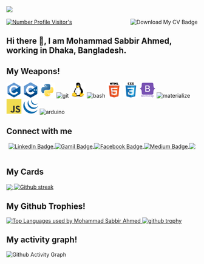 
<!-- My Banner -->

<a src="https://github.com/msahmedme">
  <img src="https://scontent.fdac99-1.fna.fbcdn.net/v/t39.30808-6/276153283_1393023527813124_4821094672048273153_n.jpg?_nc_cat=105&ccb=1-7&_nc_sid=e3f864&_nc_ohc=uuFCZo5ARVgAX9t5eFP&tn=5bg66K8nR_ISHEwW&_nc_ht=scontent.fdac99-1.fna&oh=00_AT9gMF9y1y6wsDMz780uW3Nj8L3CVaLeR9xaiOzrwhYFSg&oe=63463A43"/>
</a

 
 <!-- ############################################################################################################################ -->

  
  

<!--Profile View Counter & CV Download button-->

<p>
   <!--Profile View Counter-->
   <a href="#" align="left">
     <img src="https://gpvc.arturio.dev/msahmedme" alt="Number Profile Visitor's" height=28>
   </a>
   <!-- CV Download Button-->
   <a href="https://github.com/msahmedme/msahmedme/raw/main/data/Mohammad%20Sabbir%20Ahmed's%20Resume.pdf" target="_blank">
     <img src="https://img.shields.io/badge/Download-MyCV-Green" alt="Download My CV Badge" height=28  align="right">
   </a>
</p>
  
 <!-- ############################################################################################################################ -->
 
   ## Hi there 👋, I am Mohammad Sabbir Ahmed, working in Dhaka, Bangladesh.
  
 <!-- ############################################################################################################################ -->

<div align="left"> 
 <!--Add virtual judge badges-->
</div>


<!--Tutorial: https://www.sitepoint.com/github-profile-readme/-->

<!-- ############################################################################################################################ -->


<!--  <!--Giphy Animation-->
<!-- <div id="header" align="center" >  -->
<!--   <img src="https://media.giphy.com/media/RJVw6tIfb2dIwTHFb0/giphy.gif" height=auto width=100%/> -->
<!-- </div> --> 

<!-- ############################################################################################################################ -->


## My Weapons!
<p align="left"> 
    <!-- C-icon -->
    <a href="https://www.cprogramming.com/" target="_blank" rel="noreferrer" style="text-decoration: none;"> 
        <img src="https://raw.githubusercontent.com/devicons/devicon/master/icons/c/c-original.svg" alt="c" width="40" height="40"/> 
    </a> 
    <!-- C++-icon -->
    <a href="https://www.w3schools.com/cpp/" target="_blank" rel="noreferrer" style="text-decoration: none;"> 
        <img src="https://raw.githubusercontent.com/devicons/devicon/master/icons/cplusplus/cplusplus-original.svg" alt="cplusplus" width="40" height="40"/> 
    </a> 
    <!-- Python-icon -->
    <a href="https://www.python.org" target="_blank" rel="noreferrer" style="text-decoration: none;"> 
        <img src="https://raw.githubusercontent.com/devicons/devicon/master/icons/python/python-original.svg" alt="python" width="40" height="40"/> 
    </a> 
    <!-- git-icon -->
    <a href="https://git-scm.com/" target="_blank" rel="noreferrer" style="text-decoration: none;"> 
        <img src="https://www.vectorlogo.zone/logos/git-scm/git-scm-icon.svg" alt="git" width="40" height="40"/> 
    </a> 
    <!-- Linux-icon -->
    <a href="https://www.linux.org/" target="_blank" rel="noreferrer" style="text-decoration: none;"> 
        <img src="https://raw.githubusercontent.com/devicons/devicon/master/icons/linux/linux-original.svg" alt="linux" width="40" height="40"/> 
    </a> 
    <!-- Bash-icon -->
    <a href="https://www.gnu.org/software/bash/" target="_blank" rel="noreferrer" style="text-decoration: none;"> 
        <img src="https://www.vectorlogo.zone/logos/gnu_bash/gnu_bash-icon.svg" alt="bash" width="40" height="40"/> 
    </a> 
    <!-- HTML5-icon -->
    <a href="https://www.w3.org/html/" target="_blank" rel="noreferrer" style="text-decoration: none;"> 
        <img src="https://raw.githubusercontent.com/devicons/devicon/master/icons/html5/html5-original-wordmark.svg" alt="html5" width="40" height="40"/> 
    </a> 
    <!-- CSS3-icon -->
    <a href="https://www.w3schools.com/css/" target="_blank" rel="noreferrer" style="text-decoration: none;"> 
        <img src="https://raw.githubusercontent.com/devicons/devicon/master/icons/css3/css3-original-wordmark.svg" alt="css3" width="40" height="40"/> 
    </a> 
    <!-- Bootstrap-icon -->
    <a href="https://getbootstrap.com" target="_blank" rel="noreferrer" style="text-decoration: none;"> 
        <img src="https://raw.githubusercontent.com/devicons/devicon/master/icons/bootstrap/bootstrap-plain-wordmark.svg" alt="bootstrap" width="40" height="40"/> 
    </a> 
    <!-- MaterializeCSS-icon -->
    <a href="https://materializecss.com/" target="_blank" rel="noreferrer" style="text-decoration: none;"> 
        <img src="https://raw.githubusercontent.com/prplx/svg-logos/5585531d45d294869c4eaab4d7cf2e9c167710a9/svg/materialize.svg" alt="materialize" width="40" height="40"/> 
    </a> 
    <!-- JavaScript-icon -->
    <a href="https://developer.mozilla.org/en-US/docs/Web/JavaScript" target="_blank" rel="noreferrer" style="text-decoration: none;"> 
        <img src="https://raw.githubusercontent.com/devicons/devicon/master/icons/javascript/javascript-original.svg" alt="javascript" width="40" height="40"/> 
    </a> 
    <!-- jQuery-icon -->
    <a href="https://jquery.com/" target="_blank" rel="noreferrer" style="text-decoration: none;"> 
        <img src="https://raw.githubusercontent.com/devicons/devicon/master/icons/jquery/jquery-original.svg" alt="jQuery" width="40" height="40"/> 
    </a> 
    <!-- Arduino-icon -->
    <a href="https://www.arduino.cc/" target="_blank" rel="noreferrer" style="text-decoration: none;"> 
        <img src="https://cdn.worldvectorlogo.com/logos/arduino-1.svg" alt="arduino" width="40" height="40"/> 
    </a> 

</p>


<!-- ############################################################################################################################ -->

## Connect with me

<div id="badges" align = "center">
  <a href="https://www.linkedin.com/in/msahmedme/">
    <img align="center" src="https://shields.io/badge/LinkedIn-blue?logo=linkedin&logoColor=white&style=for-the-badge" alt="LinkedIn Badge" height=28 width=auto>
  </a>
  
  <a href="mailto:smsabbirahmedse.me@gmail.com">
  <img align="center" src="https://img.shields.io/badge/Gmail-D14836?style=for-the-badge&logo=gmail&logoColor=white" alt="Gamil Badge" height=28 width=auto>
  </a>
  
  <a href="https://www.facebook.com/msabbirahmedse/">
    <img align="center" src="https://shields.io/badge/Facebook-blue?logo=facebook&logoColor=white&style=for-the-badge" alt="Facebook Badge" height=28 width=auto>
  </a>
  
  <a href="https://medium.com/@msahmedme">
    <img align="center" src="https://shields.io/badge/Medium-black?logo=medium&logoColor=white&style=for-the-badge" alt="Medium Badge" height=28 width=auto>
  </a>
  
  <a href="https://twitter.com/msabbirahmedme">
    <img align="center" src="https://img.shields.io/badge/twitter-%231DA1F2.svg?&style=for-the-badge&logo=twitter&logoColor=white" height=28>
  </a>
</div>
<br>


<!-- ############################################################################################################################ -->

## My Cards

  <a href="#">
     <img  align="center"  src="https://github-readme-stats.vercel.app/api?username=msahmedme&show_icons=true&theme=radical" width=500 height=auto/>
  </a>
 

  <a href="https://github-readme-streak-stats.herokuapp.com">
    <img align="center"  alt="Github streak" src="https://github-readme-streak-stats.herokuapp.com/?user=msahmedme&theme=radical" width=500height=auto/>
  </a>
  
<!-- ############################################################################################################################ -->
## My Github Trophies!

<!--  <summary>:zap: Most Used Languages</summary> -->
<div>

<p>
     <a href="https://github-readme-stats.vercel.app/api/top-langs/">
       <img  alt="Top Languages used by Mohammad Sabbir Ahmed" src="https://github-readme-stats.vercel.app/api/top-langs/?username=msahmedme&theme=radical"  width=350 height=auto/>
    </a>


  <a href="https://github.com/ryo-ma/github-profile-trophy">
     <img alt="github trophy" src="https://github-profile-trophy.vercel.app/?username=msahmedme&row=2&column=3&theme=radical" width=500 height=auto/>
   </a>
</p>
</div>

<!-- ############################################################################################################################ -->

<!-- Github activitiy graph -->
 ## My activity graph!
<a>
  <img src="https://activity-graph.herokuapp.com/graph?username=msahmedme&bg_color=16213E&color=D3DBFF&line=533483&point=FEB139&area=true&hide_border=false" alt="Github Activity Graph" />
 </a>
 
 </div>
